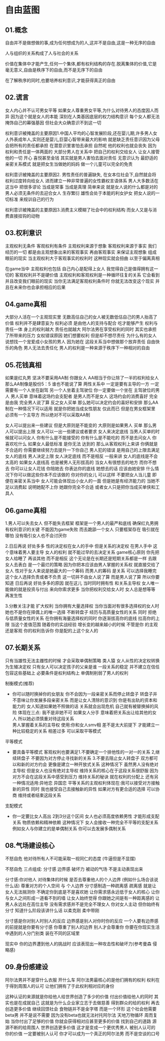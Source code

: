 # 自由蓝图

## 01.概念

自由并不是做想做的事,成为任何想成为的人,这并不是自由,这是一种无序的自由

人与组织的关系构成了人与社会的关系

价值在集体中才能产生,任何一个集体,都有权利结构的存在.脱离集体的价值,它是毫无意义,自由是秩序下的自由,而不是无序下的自由

在了解秩序的同时,也要培养权利意识,才能获得真正的自由

## 02.谎言

女人内心并不认可男女平等  如果女人尊重男女平等,为什么对待男人的态度因人而异  因为这个就是女人的本能 深刻在人类基因底层的权力结构意识 每个女人都无法掩饰自己的幕强基因  但社会大众确意识不到这一切

权利意识被掩盖的主要原因1.中国人平均的心智发展阶段,还在婴儿期,许多男人女人外表成年人,实则还是婴儿,巨婴心智带来最大的影响 就是缺乏责任意识因为父母会把所有的责任都承担 在潜意识里害怕去承担 自然呢 他的权利也就会丧失  因为权利和责任是一体两面的  大部分男人在关系中 把自己的权利交给女人 让女人接管他的一切  开心 喜悦甚至金钱  其实就是男人害怕去面对责任  无意识认为 最舒适的亲密关系模式 就是把女生当做她的妈妈  做一个儿童可以完全的免责

权利意识被掩盖的主要原因2. 男性责任的普遍缺失, 在女本位社会下,自然就会将权利过度转向给女人 进而建立一种非常普遍的女性霸权言语体系  男人大多数活在这当中  把很多谬论 当成是常事  当成是真理  简单来说  就是女人说的什么都是对的 男人必须无条件的去迎合女人  生存繁衍 雄性会处于本能的利女护女  把女人说的一切标准  来规训自己的行为

权利意识被掩盖的主要原因3.消费主义模糊了社会中的权利结构 而女人又是与消费直接挂钩的动物

## 03.权利意识

主观权利无条件 客观权利有条件 主观权利来源于想象  客观权利来源于事实 我们经历的一切 都是由主观想象出来的客观事实  再由客观事实 来保证主观想象 组成眼前的现实 当主观权利大于客观事实的权利时  这种现实就会扭曲  以至于偏离真相

在game当中  主观权利也包括 自己内心是配得上女人  我觉得自己是值得拥有这一切的 客观权利并不是硬价值  主观权利和客观权利是一种循环往复的关系  它会看到并且改变我们眼前的现实 当你无法满足客观权利条件时  你就无法改变这个现实 并且在未来你也会承担相应的后果

## 04.game真相

大部分人活在一个主观现实里   无数高估自己的女人被无数低估自己的男人抬高了价值 权利并不是肆意妄为 权利必须 是由他人的支持与配合 吃才能够产生  权利与责任一体 身上的权利越大 责任也就越大   阿尔法男在享受权利的同时  其实也承担了所带来的压力  女权错误原因 她们想要权利 但是却不想尽责任  为什么有的女人说想找一个宠爱成小女孩的男人  因为她在 这段关系当中想做那个放弃责任 自由快乐的角色 男人无法去责任化 男人的权利是一种来源于秩序下一种相对的自由

## 05.花钱真相

如果是红丸男 坚决不要采用AA制  你跟女人 AA相当于你让除了一半的权利给女人  那么AA制像是股份5：5 谁也不能说了算 两性关系中 一定是要有主导的一方  一定需要有一个人坐在副驾 另一个人坐着主驾驶位  你一定要做一个坐在 主驾驶位的男人 男人买单 意味着这场约会支配者 是男人而不是女人  这场约会的消费喜好 完全 是由我 完全男人说了算 反之女人买单 那么她可以决定约会的喜好和安排  那么AA制在一种情况下可以适用 就是你把她当成女性朋友 仅此而已 但是在男女框架里 必须有一个主导方  所以绝对不可以采取AA制

女人可以提出来一些建议  但是大原则是不能变的  大原则是如果男人 买单 那么男人可以提出上限  女人可以一出一些建议或者要求 女人来决定底线 当男人买单的时候就可以问女人  你有什么是不能接受的  你有什么是不能吃的  而不是去问女人 你喜欢吃什么  如果女人最低标准 是你无法 达到的 那么从客观权利上来讲 你俩就是不合适的 你需要继续努力去提升一下你自己  男人犯的错误 是用自己的上限去满足女人的底线  男人决定上限 女人决定底线  而不是相反  一般来讲   女人的底线是不会太高的  如果女人底线高 也是被男人无形拔高的 当女人有很想去的地方  而你不想去 你可以让女人花钱 你陪她去 你表达你的底线  她想去的话 应该由她安排 什么情况下你可以做这些你本不应该做的 你对你的女儿  可以这样  不要把女人当儿童 即便在亲密关系当中  女人可能会体现出小女人的一面 但是她是有经济能力的 当她不足以消费起 说明她配不上你  她跟你完全不合适 或者女人只是把你当成买单侠和工具人

## 06.game真相

1.男人可以失去女人 但不能失去框架 框架是一个男人的最严和底线 确保红丸男拥有权利意识的关键  不能因为game失败 而去跪舔一个女人 只要框架存在 吸引就在 哪怕 没有吸引女人也不会讨厌你

2.日后再说 好处多多  性的决定权在女人的手中 但是关系的决定权 在男人手中 这个意味着男人要主导 女人的权利  就不能过早的去决定关系 game核心原则  你先把女人给睡了 再谈其他 而不是相反  这个无论是在长期还是短期关系都是一样  去跟女人去表白 是一个最烂的策略  因为你把本应该由男人掌握的关系权  就直接交给了女人 性对于女人来说是她最大的一个筹码   而男人的筹码 是关系 可以选择我睡完这个女人选择负责或者不负责  这一切并不由女人说了算  而是男人说了算  所以你要知道 日后再说 好处多多的原因 就在这儿  当时同时拥有性 和关系主导权 女人唯一能做的就是投资与付出 来向你索求更多  当你把权利交给女人时 女人总是想等等 再发生性

3.分散关注才能 扩大权利 当你拥有大量选择权  当你当面对有很多选择权的女人时  她也不是你在择偶上的唯一选择  不断转盘子 经历与高质量女性的关系 同时 拒绝与低质量女性的关系   在你拥有海量选择权的同时 你逐渐拔高你的底线 拉高你的上限  当这个差值范围 随着你的实战经验 增长变的越来越小的时候 不管是你 的主观还是客观 你的权利告诉你  你是配的上这个女人的

## 07.长期关系

只有当雄性无法主雌性的时候  才会采取单偶制策略  类人猿  女人从性的决定权转换为生殖决定权  只有女人可以决定孩子的父亲是谁  一段关系的稳定 并不建立在信任包容这些基础上  必要条件是权利结构上  单偶制削弱了男人的权利

制衡模式(推荐)

*   你可以随时换掉你的女朋友   你不会因为一段亲密关系而停止转盘子  转盘子并不意味让你发展多段亲密关系  而是让女人清除的意识到  你是有出轨的资本和能力的   女人知道如果她不照做的话 关系就会出现危机  自己就有被替换掉的风险
    体现在三点:
    我不是非她不可   如果女人分手 意味着把关系出让给其他的女人 所以她必须慎重对待这段关系\
    男人掌握着关系的主导权
    使用:你和女人smv相 差不是太大前提下 才能建立一种比较稳定的关系  相差过多 可以采取平等模式

平等模式

*   要具备平等模式  客观权利也要满足1.不要确定一个排他性的一对一的关系  2,继续转盘子 不要因为对方停止寻找新的关系 3.不要去阻止女人转盘子 双方都可以和新的对方约会  更像是建立一种开放式关系  这种情况下  虽然男人没有绝对主导权  但是女人也没有绝对主导权  维持关系的核心在于这段关系很舒服  因为对方不会在这段关系中感受到压力  维持关系的秘诀  就在权利的分配上  还有另一种情况适用:异地恋   异国恋
    平等关系的主观权利体现在:我可以接受对方接触新的异性  同时 我也接受自己去接触新的异性 如果对方有更合适的选择  可以协商 维持或者结束这段关系

支配模式

*   你一定要比女人高出 2到3分这个区间   女人也必须高度依赖男性 才能形成支配关系  物质依赖和精神依赖 这种情况下  女人会接收一种完全不平等的支配关系  例如女人与你建立的是单偶制关系  你可以去发展多偶制关系

## 08.气场建设核心

不怒自危  他对待所有人不可能采取一视同仁的态度  (牛逼但是不显摆)

不怒自危 三点组成:
分寸感  边界感  破坏力
被动的气场  不是主动表现出来

分寸感:你对他人 对待集体的时候 是否去尊重他人的个人边界 (例如什么场合该说 什么话) 尊重对方的个人空间 与 个人边界  分寸感制造一种疏离感  疏离感 就是让女人无法揣测你   不确定你到底是不是喜欢她 让你需求感永远低于女人的核心 让你与女人之间形成一道看不到的墙   让女人始终觉得  你跟她之间是有一种距离感的  让男人永远处在高位主导  没有需求感并不是完全不理女人  你对女人主动 但你始终有分寸  知道什么阶段该讲什么话  以柔克刚  柔中带刚

分寸感是你对别人时别人的反应  边界感是别人对你时你的反应  一个人要有边界感的前提就是你要有分寸感  你尊重了别人的边界  别人才会尊重你  你要在你现实生活中遇到的人分门别类   装在不同的区域里

现实中 你的边界遭到他人的挑战时  应该表现出一种攻击性和破坏力(参考曼森 侵略感)

## 09.身份感建设

阿尔法男并不是穿什么衣服  开什么车 阿尔法男最核心的是他们拥有的权利   权利在于得到周围人的认可  让他们拥有了于此权利相对应的身份

这种认证的来源就是你给他人给世界创造了多少的价值  付出价值给他人的同时  其实也是在成就自己  这就是为什么企业家立志于去做慈善  得到群众的给的权利  再去创造更多价值 继续回馈社会
食物链并不是金字塔  而是一个环形
这个社会他需要beta男 并不是说不需要  因为没有beta也就无法衬托阿尔法
天地万物循环 周而复始
当你付出了足够的价值  你就会获得相对应甚至更多的价值
找到自己的道路  源源不断的给周围人  世界创造更多价值  这才是变成一个更优秀男人 被别人认可的  你的价值 一定要被别人认可  你才可以成为一个真正的阿尔法男  而不是空谈的口号
